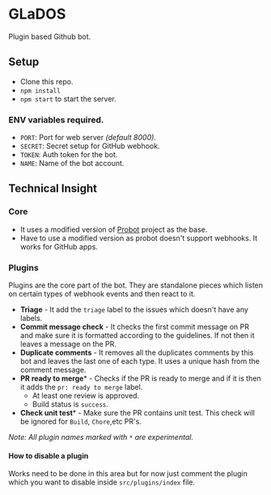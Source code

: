 GLaDOS
========

Plugin based Github bot.

## Setup

* Clone this repo.
* `npm install`
* `npm start` to start the server.

### ENV variables required.

* `PORT`: Port for web server _(default 8000)_.
* `SECRET`: Secret setup for GitHub webhook.
* `TOKEN`: Auth token for the bot.
* `NAME`: Name of the bot account.

## Technical Insight

### Core

* It uses a modified version of [Probot](https://github.com/probot/probot) project as the base.
* Have to use a modified version as probot doesn't support webhooks. It works for GitHub apps.

### Plugins

Plugins are the core part of the bot. They are standalone pieces which listen on certain types of webhook events and then react to it.

* **Triage** - It add the `triage` label to the issues which doesn't have any labels.
* **Commit message check** - It checks the first commit message on PR and make sure it is formatted according to the guidelines. If not then it leaves a message on the PR.
* **Duplicate comments** - It removes all the duplicates comments by this bot and leaves the last one of each type. It uses a unique hash from the comment message.
* **PR ready to merge*** - Checks if the PR is ready to merge and if it is then it adds the `pr: ready to merge` label.
    * At least one review is approved.
    * Build status is `success`.
* **Check unit test*** - Make sure the PR contains unit test. This check will be ignored for `Build`, `Chore`,etc PR's.

_Note: All plugin names marked with `*` are experimental._

#### How to disable a plugin

Works need to be done in this area but for now just comment the plugin which you want to disable inside `src/plugins/index` file.
